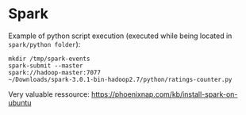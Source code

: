# Spark

Example of python script execution (executed while being located in ```spark/python folder```): </p>

```mkdir /tmp/spark-events```</br>
<code>spark-submit --master spark://hadoop-master:7077 ~/Downloads/spark-3.0.1-bin-hadoop2.7/python/ratings-counter.py</code> 


Very valuable ressource:
https://phoenixnap.com/kb/install-spark-on-ubuntu
